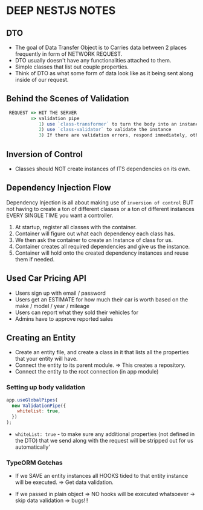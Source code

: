 # DEEP NESTJS NOTES

## DTO

- The goal of Data Transfer Object is to Carries data between 2 places frequently in form of NETWORK REQUEST.
- DTO usually doesn't have any functionalities attached to them.
- Simple classes that list out couple properties.
- Think of DTO as what some form of data look like as it being sent along inside of our request.

## Behind the Scenes of Validation

```js
 REQUEST => HIT THE SERVER
         => validation pipe
            1) use `class-transformer` to turn the body into an instance of the DTO classes.
            2) use `class-validator` to validate the instance
            3) If there are validation errors, respond immediately, otherwise provide body to request handler.
```

## Inversion of Control

- Classes should NOT create instances of ITS dependencies on its own.

## Dependency Injection Flow

Dependency Injection is all about making use of `inversion of control` BUT not having to create a ton of different classes or a ton of different instances EVERY SINGLE TIME you want a controller.

1. At startup, register all classes with the container.
2. Container will figure out what each dependency each class has.
3. We then ask the container to create an Instance of class for us.
4. Container creates all required dependencies and give us the instance.
5. Container will hold onto the created dependency instances and reuse them if needed.

## Used Car Pricing API

- Users sign up with email / password
- Users get an ESTIMATE for how much their car is worth based on the make / model / year / mileage
- Users can report what they sold their vehicles for
- Admins have to approve reported sales

## Creating an Entity

- Create an entity file, and create a class in it that lists all the properties that your entity will have.
- Connect the entity to its parent module. => This creates a repository.
- Connect the entity to the root connection (in app module)

### Setting up body validation

```js
app.useGlobalPipes(
  new ValidationPipe({
    whitelist: true,
  })
);
```

- `whiteList: true` - to make sure any additional properties (not defined in the DTO) that we send along with the request will be stripped out for us automatically'

### TypeORM Gotchas

- If we SAVE an entity instances all HOOKS tided to that entity instance will be executed. => Get data validation.

- If we passed in plain object => NO hooks will be executed whatsoever -> skip data validation => bugs!!!